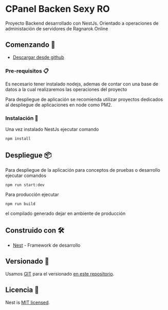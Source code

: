 # CPanel Backen Sexy RO

Proyecto Backend desarrollado con NestJs.
Orientado a operaciones de administación de servidores de Ragnarok Online 

## Comenzando 🚀

+ [Descargar desde github](https://github.com/sebastianchavez/sexy-ro-cpanel.git) 


### Pre-requisitos 📋
Es necesario tener instalado nodejs, ademas de contar con una base de datos a la cual realizaremos las operaciones del proyecto

Para despliegue de aplicación se recomienda utilizar proyectos dedicados al despliegue de aplicaciones en node como PM2. 


### Instalación 🔧

Una vez instalado NestJs ejecutar comando

```
npm install
```


## Despliegue 📦

Para despliegue de la aplicación para conceptos de pruebas o desarrollo ejecutar comandos

```
npm run start:dev
```

Para producción ejecutar

```
npm run build
```

el compilado generado dejar en ambiente de producción

## Construido con 🛠️

* [Nest](https://nestjs.com/) - Framework de desarrollo

## Versionado 📌

Usamos [GIT](https://git-scm.com/) para el versionado [en este repositorio](https://github.com/sebastianchavez/sexy-ro-cpanel).


## Licencia 📄


Nest is [MIT licensed](LICENSE).
